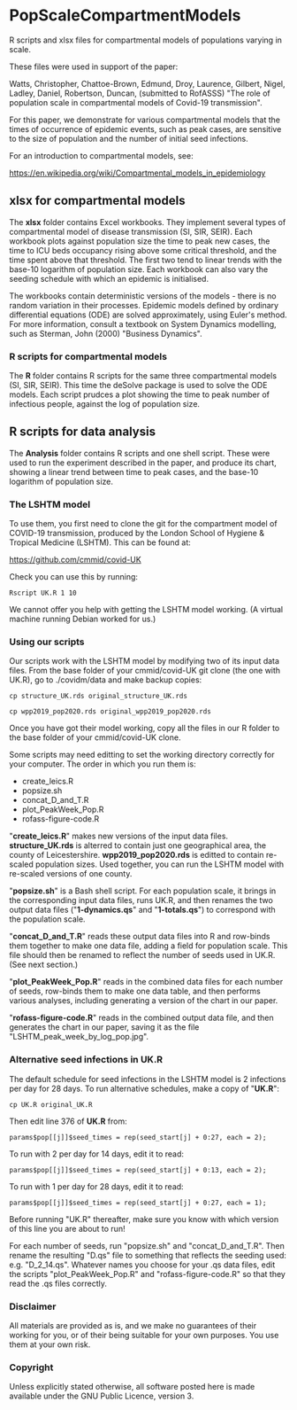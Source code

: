 # PopScaleCompartmentModels

R scripts and xlsx files for compartmental models of populations varying in scale.

These files were used in support of the paper:

Watts, Christopher, Chattoe-Brown, Edmund, Droy, Laurence, Gilbert, Nigel, Ladley, Daniel, Robertson, Duncan, (submitted to RofASSS) "The role of population scale  in compartmental models of Covid-19 transmission".

For this paper, we demonstrate for various compartmental models that the times of occurrence of epidemic events, such as peak cases, are sensitive to the size of population and the number of initial seed infections.

For an introduction to compartmental models, see:

https://en.wikipedia.org/wiki/Compartmental_models_in_epidemiology

## xlsx for compartmental models

The __xlsx__ folder contains Excel workbooks. They implement several types of compartmental model of disease transmission (SI, SIR, SEIR). Each workbook plots against population size the time to peak new cases, the time to ICU beds occupancy rising above some critical threshold, and the time spent above that threshold. The first two tend to linear trends with the base-10 logarithm of population size. Each workbook can also vary the seeding schedule with which an epidemic is initialised.

The workbooks contain deterministic versions of the models - there is no random variation in their processes. Epidemic models defined by ordinary differential equations (ODE) are solved approximately, using Euler's method. For more information, consult a textbook on System Dynamics modelling, such as Sterman, John (2000) "Business Dynamics".

### R scripts for compartmental models

The __R__ folder contains R scripts for the same three compartmental models (SI, SIR, SEIR). This time the deSolve package is used to solve the ODE models. Each script prudces a plot showing the time to peak number of infectious people, against the log of population size.

## R scripts for data analysis

The __Analysis__ folder contains R scripts and one shell script. These were used to run the experiment described in the paper, and produce its chart, showing a linear trend between time to peak cases, and the base-10 logarithm of population size. 

### The LSHTM model

To use them, you first need to clone the git for the compartment model of COVID-19 transmission, produced by the London School of Hygiene & Tropical Medicine (LSHTM). This can be found at:

https://github.com/cmmid/covid-UK

Check you can use this by running:

	Rscript UK.R 1 10

We cannot offer you help with getting the LSHTM model working. (A virtual machine running Debian worked for us.)

### Using our scripts

Our scripts work with the LSHTM model by modifying two of its input data files. From the base folder of your cmmid/covid-UK git clone (the one with UK.R), go to ./covidm/data and make backup copies:

	cp structure_UK.rds original_structure_UK.rds

	cp wpp2019_pop2020.rds original_wpp2019_pop2020.rds

Once you have got their model working, copy all the files in our R folder to the base folder of your cmmid/covid-UK clone. 

Some scripts may need editting to set the working directory correctly for your computer. The order in which you run them is:

* create_leics.R
* popsize.sh
* concat_D_and_T.R
* plot_PeakWeek_Pop.R
* rofass-figure-code.R

"__create_leics.R__" makes new versions of the input data files. __structure_UK.rds__ is alterred to contain just one geographical area, the county of Leicestershire. __wpp2019_pop2020.rds__ is editted to contain re-scaled population sizes. Used together, you can run the LSHTM model with re-scaled versions of one county.

"__popsize.sh__" is a Bash shell script. For each population scale, it brings in the corresponding input data files, runs UK.R, and then renames the two output data files ("__1-dynamics.qs__" and "__1-totals.qs__") to correspond with the population scale.

"__concat_D_and_T.R__" reads these output data files into R and row-binds them together to make one data file, adding a field for population scale. This file should then be renamed to reflect the number of seeds used in UK.R. (See next section.)

"__plot_PeakWeek_Pop.R__" reads in the combined data files for each number of seeds, row-binds them to make one data table, and then performs various analyses, including generating a version of the chart in our paper. 

"__rofass-figure-code.R__" reads in the combined output data file, and then generates the chart in our paper, saving it as the file "LSHTM_peak_week_by_log_pop.jpg".

### Alternative seed infections in UK.R

The default schedule for seed infections in the LSHTM model is 2 infections per day for 28 days. To run alternative schedules, make a copy of "__UK.R__":

	cp UK.R original_UK.R

Then edit line 376 of __UK.R__ from:

	params$pop[[j]]$seed_times = rep(seed_start[j] + 0:27, each = 2);

To run with 2 per day for 14 days, edit it to read:

	params$pop[[j]]$seed_times = rep(seed_start[j] + 0:13, each = 2);

To run with 1 per day for 28 days, edit it to read:

	params$pop[[j]]$seed_times = rep(seed_start[j] + 0:27, each = 1);

Before running "UK.R" thereafter, make sure you know with which version of this line you are about to run!

For each number of seeds, run "popsize.sh" and "concat_D_and_T.R". Then rename the resulting "D.qs" file to something that reflects the seeding used: e.g. "D_2_14.qs". Whatever names you choose for your .qs data files, edit the scripts "plot_PeakWeek_Pop.R" and "rofass-figure-code.R" so that they read the .qs files correctly.

### Disclaimer

All materials are provided as is, and we make no guarantees of their working for you, or of their being suitable for your own purposes. You use them at your own risk.

### Copyright

Unless explicitly stated otherwise, all software posted here is made available under the GNU Public Licence, version 3.
